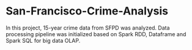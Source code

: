 # San-Francisco-Crime-Analysis
In this project, 15-year crime data from SFPD was analyzed. Data processing pipeline was initialized based on Spark RDD, Dataframe and Spark SQL for big data OLAP.
